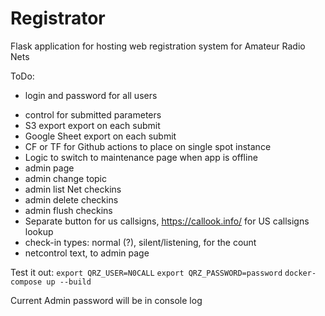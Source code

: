 # Registrator
Flask application for hosting web registration system for Amateur Radio Nets

ToDo:
+ login and password for all users
- control for submitted parameters
- S3 export export on each submit
- Google Sheet export on each submit
- CF or TF for Github actions to place on single spot instance
- Logic to switch to maintenance page when app is offline
- admin page
- admin change topic
- admin list Net checkins
- admin delete checkins
- admin flush checkins
- Separate button for us callsigns, https://callook.info/ for US callsigns lookup
- check-in types: normal (?), silent/listening, for the count
- netcontrol text, to admin page

Test it out:
`export QRZ_USER=N0CALL`
`export QRZ_PASSWORD=password`
`docker-compose up --build`

Current Admin password will be in console log

